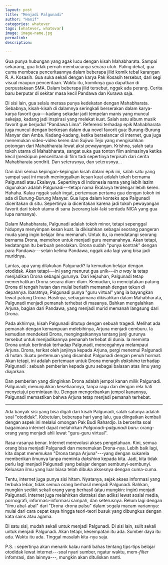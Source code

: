 ```yaml
---
layout: post
title: "Menjadi Palgunadi"
author: "Hanif" 
categories: whatever
tags: [whatever, whatevar]
image: image-name.jpg
permalink: 
description:

---
```


Gua punya hubungan yang agak lucu dengan kisah Mahabharata. Sampai sekarang, gua tidak pernah membacanya secara utuh. Paling dekat, gua cuma membaca penceritaannya dalam beberapa jilid komik tebal karangan R. A. Kosasih. Gua suka sekali dengan karya Pak Kosasih tersebut, dari segi visual maupun penceritaan. Waktu itu, komiknya gua dapatkan di perpustakaan SMA. Dalam beberapa jilid tersebut, nggak ada perang. Cerita baru berputar di sekitar masa kecil Pandawa dan Kurawa saja. 

Di sisi lain, gua selalu merasa punya kedekatan dengan Mahabharata. Sebabnya, kisah-kisah di dalamnya seringkali berserakan dalam karya-karya favorit gua---kadang sekadar jadi tempelan manis yang muncul sekejap, kadang jadi inspirasi yang melekat kuat. Salah satu album musik favorit gue berjudul "Pandawa Lima". Referensi terhadap epik Mahabharata juga muncul dengan berkesan dalam dua novel favorit gua: Burung-Burung Manyar dan Amba. Kadang-kadang, ketika berselancar di internet, gua juga menemukan video-video keren dari Sujiwo Tejo yang mengisahkan potongan dari Mahabharata lewat aksi pewayangan. Krishna, salah satu tokoh utama di Mahabharata, sangat suka gua tonton film animasinya ketika kecil (meskipun penceritaan di film tadi sepertinya terpisah dari cerita Mahabharata sendiri). Dan seterusnya, dan seterusnya...

Dan dari semua kepingan-kepingan kisah dalam epik ini, salah satu yang sampai saat ini masih meninggalkan kesan kuat adalah tokoh bernama Palgunadi atau Ekalavya. Sepertinya di Indonesia nama yang lebih lazim digunakan adalah Palgunadi---tetapi nama Ekalavya terdengar lebih keren. Hahaha. Kalau nggak salah ingat, pertemuan pertama gua dengan tokoh ini ada di Burung-Burung Manyar. Gua lupa dalam konteks apa Palgunadi diceritakan di situ. Sepertinya ia diceritakan karena jadi tokoh pewayangan favorit dari tokoh utama di sana (seorang laki-laki serdadu NICA yang gua lupa namanya). 

Dalam Mahabharata, Palgunadi adalah tokoh minor, tetapi sepenggal hidupnya menyimpan kesan kuat. Ia dikisahkan sebagai seorang pangeran muda yang ingin belajar ilmu memanah. Untuk itu, ia mendatangi seorang bernama Drona, memohon untuk menjadi guru memanahnya. Akan tetapi, kedatangan itu berbuah penolakan. Drona sudah "punya kontrak" dengan para Pandawa---selain kelima Pandawa, nggak ada lagi yang bisa jadi muridnya. 

Lantas, apa yang dilakukan Palgunadi? Ia kemudian belajar dengan otodidak. Akan tetapi---ini yang menurut gua unik---*in a way* ia tetap menjadikan Drona sebagai gurunya. Dari kejauhan, Palgunadi tetap memerhatikan Drona secara diam-diam. Kemudian, ia menciptakan patung Drona di tengah hutan dan mulai berlatih memanah dengan tekun di depannya. Ibaratnya, Palgunadi punya "guru virtual" yang ia bayangkan lewat patung Drona. Hasilnya, sebagaimana dikisahkan dalam Mahabharata, Palgunadi menjadi pemanah terhebat di masanya. Bahkan mengalahkan Arjuna, bagian dari Pandawa, yang menjadi murid memanah langsung dari Drona. 

Pada akhirnya, kisah Palgunadi ditutup dengan sebuah tragedi. Melihat ada pemanah dengan kemampuan melebihinya, Arjuna menjadi cemburu. Ia kemudian mendekati Drona, mengingatkannya tentang janji gurunya tersebut untuk menjadikannya pemanah terhebat di dunia. Ia meminta Drona untuk bertindak terhadap Palgunadi, mencegahnya melampaui Arjuna. Drona, terikat oleh janjinya kepada Arjuna, pergi menemui Palgunadi di hutan. Suatu pertemuan yang disambut Palgunadi dengan penuh hormat. Akan tetapi, ini adalah pertemuan untuk Drona menagih *dakshina* terhadap Palgunadi : sebuah pemberian kepada guru sebagai balasan atas ilmu yang diajarkan. 

Dan pemberian yang diinginkan Drona adalah jempol kanan milik Palgunadi. Palgunadi, menunjukkan kesetiaannya, tanpa ragu dan dengan rela hati menyetujui permintaan itu. Dengan mengorbankan jempol kanannya, Palgunadi memastikan bahwa Arjuna tetap menjadi pemanah terhebat. 

******

Ada banyak sisi yang bisa digali dari kisah Palgunadi, salah satunya adalah soal "otodidak". Kebetulan, beberapa hari yang lalu, gua diingatkan kembali dengan aspek ini melalui omongan Pak Budi Rahardjo. Ia bercerita soal bagaimana internet dapat melahirkan *Palgunadi-palgunadi baru*: orang-orang yang menjadi ahli lewat "guru-guru virtual". 

Rasa-rasanya benar. Internet merevolusi akses pengetahuan. Kini, semua orang bisa menjadi Palgunadi dan menemukan Drona-nya. Lebih baik lagi, kita dapat menemukan "Drona tanpa Arjuna"---yang dengan sukarela memberikan ilmunya tanpa meminta *dakshina* kepada kita. Jadi, kita tidak perlu lagi menjadi Palgunadi yang belajar dengan sembunyi-sembunyi. Keluasan ilmu yang luar biasa telah dibuka aksesnya dengan cuma-cuma. 

Tentu, internet juga punya sisi hitam. Nyatanya, sejak akses informasi yang terbuka lebar, tidak semua orang berhasil menjadi Palgunadi. Bahkan, mungkin sedikit sekali orang yang berhasil (atau mungkin: ingin) menjadi Palgunadi. Internet juga melahirkan distraksi dan adiksi lewat sosial media, pornografi, informasi-informasi sampah, dan seterusnya. Belum lagi dengan "ilmu abal-abal" dari "Drona-drona palsu" dalam segala macam variannya: mulai dari cara cepat kaya hingga teori-teori busuk yang dibungkus dengan kata sains atau agama. 

Di satu sisi, mudah sekali untuk menjadi Palgunadi. Di sisi lain, sulit sekali untuk menjadi Palgunadi. Akan tetapi, kesempatan itu ada. Sumber daya itu ada. Waktu itu ada. Tinggal masalah kita-nya saja. 

P.S. : sepertinya akan menarik kalau nanti bahas tentang tips-tips belajar otodidak lewat internet---soal nyari sumber, ngatur waktu, mem-*filter* infomrasi, dan lainnya---, mungkin akan dituliskan nanti. 







